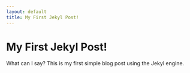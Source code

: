 ```yaml
---
layout: default
title: My First Jekyl Post!
---
```

My First Jekyl Post!
====================
What can I say? This is my first simple blog post using the Jekyl engine.